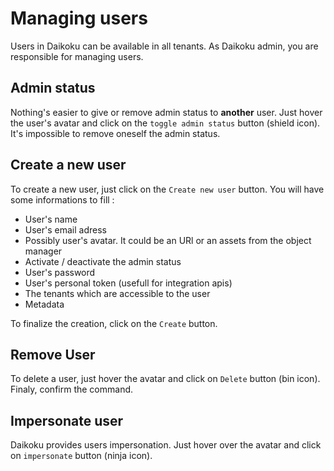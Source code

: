 # Managing users

Users in Daikoku can be available in all tenants. As Daikoku admin, you are responsible for managing users.

## Admin status

Nothing's easier to give or remove admin status to **another** user. Just hover the user's avatar and click on the `toggle admin status` button (shield icon).
It's impossible to remove oneself the admin status.

## Create a new user

To create a new user, just click on the `Create new user` button. 
You will have some informations to fill :

* User's name
* User's email adress
* Possibly user's avatar. It could be an URl or an assets from the object manager
* Activate / deactivate the admin status
* User's password
* User's personal token (usefull for integration apis)
* The tenants which are accessible to the user
* Metadata

To finalize the creation, click on the `Create` button.

## Remove User

To delete a user, just hover the avatar and click on `Delete` button (bin icon). Finaly, confirm the command.

## Impersonate user

Daikoku provides users impersonation. Just hover over the avatar and click on `impersonate` button (ninja icon).